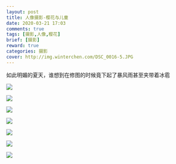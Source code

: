 ```yaml
---
layout: post
title: 人像摄影-樱花与儿童
date: 2020-03-21 17:03
comments: true
tags: [摄影,人像,樱花]
brief: [摄影]
reward: true
categories: 摄影
cover: http://img.winterchen.com/DSC_0016-5.JPG
---
```


如此明媚的夏天，谁想到在修图的时候竟下起了暴风雨甚至夹带着冰雹

![](http://img.winterchen.com/DSC_0016-5.JPG)

![](http://img.winterchen.com/DSC_0008-3.JPG)

![](http://img.winterchen.com/DSC_0029-6.JPG)


![](http://img.winterchen.com/DSC_0045-9.JPG)

![](http://img.winterchen.com/DSC_0050-13.JPG)

![](http://img.winterchen.com/DSC_0063-15.JPG)

![](http://img.winterchen.com/DSC_0065-编辑-17.JPG)



